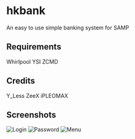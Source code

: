 # hkbank
An easy to use simple banking system for SAMP

## Requirements
Whirlpool
YSI
ZCMD

## Credits
Y_Less
ZeeX
iPLEOMAX

## Screenshots
![Login](http://i.imgur.com/N7iKO.png "Login")
![Password](http://i.imgur.com/3LQiw.png "Password")
![Menu](http://i.imgur.com/D8ttc.png "Menu")
